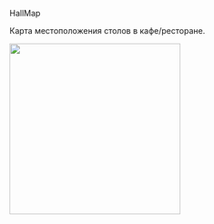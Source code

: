 HallMap

Карта местоположения столов в кафе/ресторане.

<img src="https://cloud.githubusercontent.com/assets/9286092/25089016/37720e0c-2394-11e7-8a31-f352aa483a62.jpg" width="300px">
